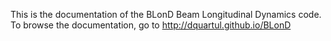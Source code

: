 This is the documentation of the BLonD Beam Longitudinal Dynamics code.
To browse the documentation, go to
http://dquartul.github.io/BLonD
